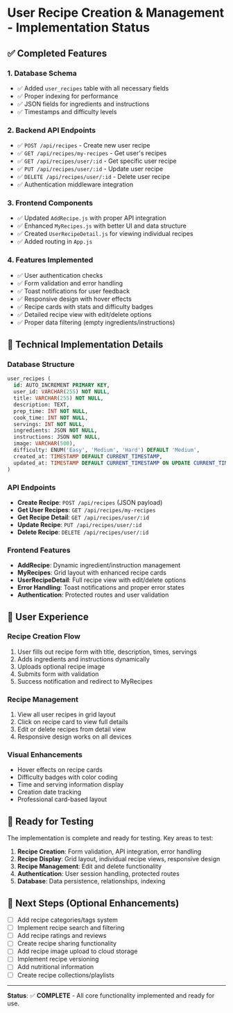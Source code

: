 # User Recipe Creation & Management - Implementation Status

## ✅ **Completed Features**

### **1. Database Schema**
- ✅ Added `user_recipes` table with all necessary fields
- ✅ Proper indexing for performance
- ✅ JSON fields for ingredients and instructions
- ✅ Timestamps and difficulty levels

### **2. Backend API Endpoints**
- ✅ `POST /api/recipes` - Create new user recipe
- ✅ `GET /api/recipes/my-recipes` - Get user's recipes
- ✅ `GET /api/recipes/user/:id` - Get specific user recipe
- ✅ `PUT /api/recipes/user/:id` - Update user recipe
- ✅ `DELETE /api/recipes/user/:id` - Delete user recipe
- ✅ Authentication middleware integration

### **3. Frontend Components**
- ✅ Updated `AddRecipe.js` with proper API integration
- ✅ Enhanced `MyRecipes.js` with better UI and data structure
- ✅ Created `UserRecipeDetail.js` for viewing individual recipes
- ✅ Added routing in `App.js`

### **4. Features Implemented**
- ✅ User authentication checks
- ✅ Form validation and error handling
- ✅ Toast notifications for user feedback
- ✅ Responsive design with hover effects
- ✅ Recipe cards with stats and difficulty badges
- ✅ Detailed recipe view with edit/delete options
- ✅ Proper data filtering (empty ingredients/instructions)

## **🔧 Technical Implementation Details**

### **Database Structure**
```sql
user_recipes (
  id: AUTO_INCREMENT PRIMARY KEY,
  user_id: VARCHAR(255) NOT NULL,
  title: VARCHAR(255) NOT NULL,
  description: TEXT,
  prep_time: INT NOT NULL,
  cook_time: INT NOT NULL,
  servings: INT NOT NULL,
  ingredients: JSON NOT NULL,
  instructions: JSON NOT NULL,
  image: VARCHAR(500),
  difficulty: ENUM('Easy', 'Medium', 'Hard') DEFAULT 'Medium',
  created_at: TIMESTAMP DEFAULT CURRENT_TIMESTAMP,
  updated_at: TIMESTAMP DEFAULT CURRENT_TIMESTAMP ON UPDATE CURRENT_TIMESTAMP
)
```

### **API Endpoints**
- **Create Recipe**: `POST /api/recipes` (JSON payload)
- **Get User Recipes**: `GET /api/recipes/my-recipes`
- **Get Recipe Detail**: `GET /api/recipes/user/:id`
- **Update Recipe**: `PUT /api/recipes/user/:id`
- **Delete Recipe**: `DELETE /api/recipes/user/:id`

### **Frontend Features**
- **AddRecipe**: Dynamic ingredient/instruction management
- **MyRecipes**: Grid layout with enhanced recipe cards
- **UserRecipeDetail**: Full recipe view with edit/delete options
- **Error Handling**: Toast notifications and proper error states
- **Authentication**: Protected routes and user validation

## **🎯 User Experience**

### **Recipe Creation Flow**
1. User fills out recipe form with title, description, times, servings
2. Adds ingredients and instructions dynamically
3. Uploads optional recipe image
4. Submits form with validation
5. Success notification and redirect to MyRecipes

### **Recipe Management**
1. View all user recipes in grid layout
2. Click on recipe card to view full details
3. Edit or delete recipes from detail view
4. Responsive design works on all devices

### **Visual Enhancements**
- Hover effects on recipe cards
- Difficulty badges with color coding
- Time and serving information display
- Creation date tracking
- Professional card-based layout

## **🚀 Ready for Testing**

The implementation is complete and ready for testing. Key areas to test:

1. **Recipe Creation**: Form validation, API integration, error handling
2. **Recipe Display**: Grid layout, individual recipe views, responsive design
3. **Recipe Management**: Edit and delete functionality
4. **Authentication**: User session handling, protected routes
5. **Database**: Data persistence, relationships, indexing

## **📝 Next Steps (Optional Enhancements)**

- [ ] Add recipe categories/tags system
- [ ] Implement recipe search and filtering
- [ ] Add recipe ratings and reviews
- [ ] Create recipe sharing functionality
- [ ] Add recipe image upload to cloud storage
- [ ] Implement recipe versioning
- [ ] Add nutritional information
- [ ] Create recipe collections/playlists

---

**Status**: ✅ **COMPLETE** - All core functionality implemented and ready for use.
